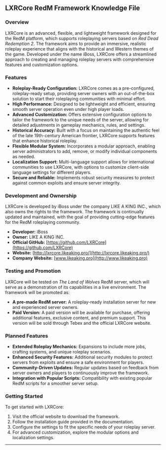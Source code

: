 ## LXRCore RedM Framework Knowledge File

### Overview
LXRCore is an advanced, flexible, and lightweight framework designed for the RedM platform, which supports roleplaying servers based on *Red Dead Redemption 2*. The framework aims to provide an immersive, realistic roleplay experience that aligns with the historical and Western themes of the game. Developed under the name iBoss, LXRCore offers a streamlined approach to creating and managing roleplay servers with comprehensive features and customization options.

### Features
- **Roleplay-Ready Configuration:** LXRCore comes as a pre-configured, roleplay-ready setup, providing server owners with an out-of-the-box solution to start their roleplaying communities with minimal effort.
- **High Performance:** Designed to be lightweight and efficient, ensuring smooth server operation even under high player loads.
- **Advanced Customization:** Offers extensive configuration options to tailor the framework to the unique needs of the server, allowing for detailed adjustments in gameplay mechanics, rules, and settings.
- **Historical Accuracy:** Built with a focus on maintaining the authentic feel of the late 19th-century American frontier, LXRCore supports features that enhance historical roleplay.
- **Flexible Modular System:** Incorporates a modular approach, enabling server administrators to add, remove, or modify individual components as needed.
- **Localization Support:** Multi-language support allows for international communities to use LXRCore, with options to customize client-side language settings for different players.
- **Secure and Reliable:** Implements robust security measures to protect against common exploits and ensure server integrity.

### Development and Ownership
LXRCore is developed by iBoss under the company LIKE A KING INC., which also owns the rights to the framework. The framework is continually updated and maintained, with the goal of providing cutting-edge features for the RedM roleplaying community.

- **Developer:** iBoss
- **Owner:** LIKE A KING INC.
- **Official GitHub:** [https://github.com/LXRCore](https://github.com/LXRCore)
- **Website:** [http://lxrcore.likeaking.pro/](http://lxrcore.likeaking.pro/)
- **Company Website:** [www.likeaking.pro](http://www.likeaking.pro)

### Testing and Promotion
LXRCore will be tested on *The Land of Wolves* RedM server, which will serve as a demonstration of its capabilities in a live environment. The framework will be promoted as:
- **A pre-made RedM server:** A roleplay-ready installation server for new and experienced server owners.
- **Paid Version:** A paid version will be available for purchase, offering additional features, exclusive content, and premium support. This version will be sold through Tebex and the official LXRCore website.

### Planned Features
- **Extended Roleplay Mechanics:** Expansions to include more jobs, crafting systems, and unique roleplay scenarios.
- **Enhanced Security Features:** Additional security modules to protect servers from exploits and ensure a safe environment for players.
- **Community-Driven Updates:** Regular updates based on feedback from server owners and players to continuously improve the framework.
- **Integration with Popular Scripts:** Compatibility with existing popular RedM scripts for a smoother server setup.

### Getting Started
To get started with LXRCore:
1. Visit the official website to download the framework.
2. Follow the installation guide provided in the documentation.
3. Configure the settings to fit the specific needs of your roleplay server.
4. For advanced customization, explore the modular options and localization settings.

---
